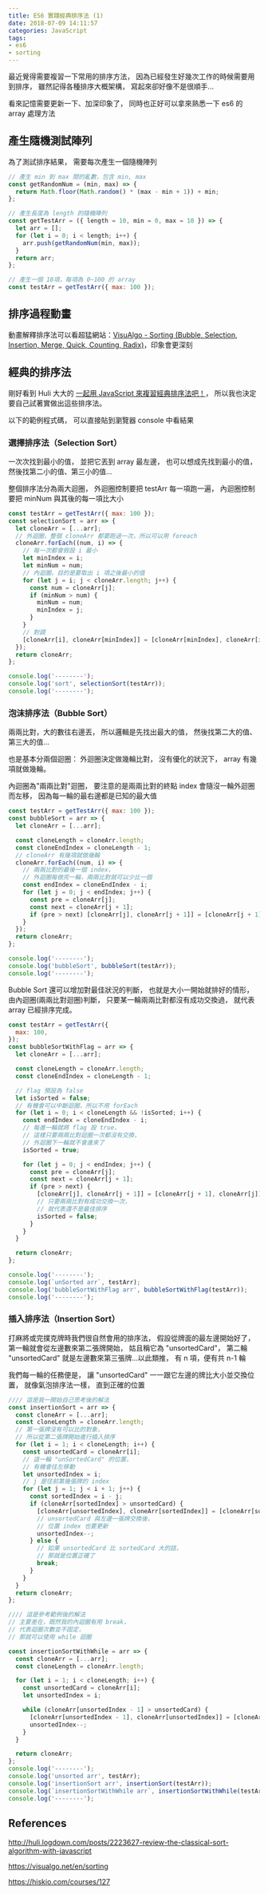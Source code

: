 ```yaml
---
title: ES6 實踐經典排序法 (1)
date: 2018-07-09 14:11:57
categories: JavaScript
tags:
- es6
- sorting
---
```


最近覺得需要複習一下常用的排序方法，
因為已經發生好幾次工作的時候需要用到排序，
雖然記得各種排序大概架構，
寫起來卻好像不是很順手...

看來記憶需要更新一下、加深印象了，
同時也正好可以拿來熟悉一下 es6 的 array 處理方法
<!--more-->

## 產生隨機測試陣列

為了測試排序結果，
需要每次產生一個隨機陣列

```javascript
// 產生 min 到 max 間的亂數，包含 min, max
const getRandomNum = (min, max) => {
  return Math.floor(Math.random() * (max - min + 1)) + min;
};

// 產生長度為 length 的隨機陣列
const getTestArr = ({ length = 10, min = 0, max = 10 }) => {
  let arr = [];
  for (let i = 0; i < length; i++) {
    arr.push(getRandomNum(min, max));
  }
  return arr;
};

// 產生一個 10項，每項為 0~100 的 array
const testArr = getTestArr({ max: 100 });
```

## 排序過程動畫

動畫解釋排序法可以看超猛網站：[VisuAlgo - Sorting (Bubble, Selection, Insertion, Merge, Quick, Counting, Radix)](https://visualgo.net/en/sorting)，印象會更深刻

## 經典的排序法

剛好看到 Huli 大大的 [一起用 JavaScript 來複習經典排序法吧！](http://huli.logdown.com/posts/2223627-review-the-classical-sort-algorithm-with-javascript)，
所以我也決定要自己試著實做出這些排序法。

以下的範例程式碼，
可以直接貼到瀏覽器 console 中看結果

### 選擇排序法（Selection Sort）

一次次找到最小的值，
並把它丟到 array 最左邊，
也可以想成先找到最小的值，
然後找第二小的值、第三小的值...

整個排序法分為兩大迴圈，
外迴圈控制要把 testArr 每一項跑一遍，
內迴圈控制要把 minNum 與其後的每一項比大小

```javascript
const testArr = getTestArr({ max: 100 });
const selectionSort = arr => {
  let cloneArr = [...arr];
  // 外迴圈，整個 cloneArr 都要跑過一次，所以可以用 foreach
  cloneArr.forEach((num, i) => {
    // 每一次都會假設 i 最小
    let minIndex = i;
    let minNum = num;
    // 內迴圈，目的是要取出 i 項之後最小的值
    for (let j = i; j < cloneArr.length; j++) {
      const num = cloneArr[j];
      if (minNum > num) {
        minNum = num;
        minIndex = j;
      }
    }
    // 對調
    [cloneArr[i], cloneArr[minIndex]] = [cloneArr[minIndex], cloneArr[i]];
  });
  return cloneArr;
};

console.log('--------');
console.log('sort', selectionSort(testArr));
console.log('--------');

```

### 泡沫排序法（Bubble Sort）

兩兩比對，大的數往右邊丟，
所以邏輯是先找出最大的值，
然後找第二大的值、第三大的值...

也是基本分兩個迴圈：
外迴圈決定做幾輪比對，
沒有優化的狀況下，
array 有幾項就做幾輪。

內迴圈為"兩兩比對"迴圈，
要注意的是兩兩比對的終點 index 會隨沒一輪外迴圈而左移，
因為每一輪的最右邊都是已知的最大值

```javascript
const testArr = getTestArr({ max: 100 });
const bubbleSort = arr => {
  let cloneArr = [...arr];

  const cloneLength = cloneArr.length;
  const cloneEndIndex = cloneLength - 1;
  // cloneArr 有幾項就做幾輪
  cloneArr.forEach((num, i) => {
    // 兩兩比對的最後一個 index，
    // 外迴圈每做完一輪，兩兩比對就可以少比一個
    const endIndex = cloneEndIndex - i;
    for (let j = 0; j < endIndex; j++) {
      const pre = cloneArr[j];
      const next = cloneArr[j + 1];
      if (pre > next) [cloneArr[j], cloneArr[j + 1]] = [cloneArr[j + 1], cloneArr[j]];
    }
  });
  return cloneArr;
};

console.log('--------');
console.log('bubbleSort', bubbleSort(testArr));
console.log('--------');
```

Bubble Sort 還可以增加對最佳狀況的判斷，
也就是大小一開始就排好的情形，
由內迴圈(兩兩比對迴圈)判斷，
只要某一輪兩兩比對都沒有成功交換過，
就代表 array 已經排序完成。

```javascript
const testArr = getTestArr({
  max: 100,
});
const bubbleSortWithFlag = arr => {
  let cloneArr = [...arr];

  const cloneLength = cloneArr.length;
  const cloneEndIndex = cloneLength - 1;

  // flag 預設為 false
  let isSorted = false;
  // 有機會可以中斷迴圈，所以不用 forEach
  for (let i = 0; i < cloneLength && !isSorted; i++) {
    const endIndex = cloneEndIndex - i;
    // 每進一輪就將 flag 設 true，
    // 這樣只要兩兩比對迴圈一次都沒有交換，
    // 外迴圈下一輪就不會進來了
    isSorted = true;

    for (let j = 0; j < endIndex; j++) {
      const pre = cloneArr[j];
      const next = cloneArr[j + 1];
      if (pre > next) {
        [cloneArr[j], cloneArr[j + 1]] = [cloneArr[j + 1], cloneArr[j]];
        // 只要兩兩比對有成功交換一次，
        // 就代表還不是最佳排序
        isSorted = false;
      }
    }
  }

  return cloneArr;
};

console.log('--------');
console.log(`unSorted arr`, testArr);
console.log('bubbleSortWithFlag arr', bubbleSortWithFlag(testArr));
console.log('--------');
```

### 插入排序法（Insertion Sort）

打麻將或完撲克牌時我們很自然會用的排序法，
假設從牌面的最左邊開始好了，
第一輪就會從左邊數來第二張牌開始，
姑且稱它為 "unsortedCard"，
第二輪 "unsortedCard" 就是左邊數來第三張牌...以此類推，
有 n 項，便有共 n-1 輪

我們每一輪的任務便是，
讓 "unsortedCard" 一一跟它左邊的牌比大小並交換位置，
就像氣泡排序法一樣，
直到正確的位置

```javascript
//// 這是我一開始自己思考後的解法
const insertionSort = arr => {
  const cloneArr = [...arr];
  const cloneLength = cloneArr.length;
  // 第一張牌沒有可以比的對象，
  // 所以從第二張牌開始進行插入排序
  for (let i = 1; i < cloneLength; i++) {
    const unsortedCard = cloneArr[i];
    // 這一輪 "unSortedCard" 的位置，
    // 有機會往左移動
    let unsortedIndex = i;
    // j 是往前第幾張牌的 index
    for (let j = 1; j < i + 1; j++) {
      const sortedIndex = i - j;
      if (cloneArr[sortedIndex] > unsortedCard) {
        [cloneArr[unsortedIndex], cloneArr[sortedIndex]] = [cloneArr[sortedIndex], cloneArr[unsortedIndex]];
        // unsortedCard 與左邊一張牌交換後，
        // 位置 index 也要更新
        unsortedIndex--;
      } else {
        // 如果 unsortedCard 比 sortedCard 大的話，
        // 那就是位置正確了
        break;
      }
    }
  }
  return cloneArr;
};

//// 這是參考範例後的解法
// 主要差在，既然我的內迴圈有用 break，
// 代表迴圈次數並不固定，
// 那就可以使用 while 迴圈

const insertionSortWithWhile = arr => {
  const cloneArr = [...arr];
  const cloneLength = cloneArr.length;

  for (let i = 1; i < cloneLength; i++) {
    const unsortedCard = cloneArr[i];
    let unsortedIndex = i;

    while (cloneArr[unsortedIndex - 1] > unsortedCard) {
      [cloneArr[unsortedIndex - 1], cloneArr[unsortedIndex]] = [cloneArr[unsortedIndex], cloneArr[unsortedIndex - 1]];
      unsortedIndex--;
    }
  }

  return cloneArr;
};
console.log('--------');
console.log('unsorted arr', testArr);
console.log('insertionSort arr', insertionSort(testArr));
console.log(`insertionSortWithWhile arr`, insertionSortWithWhile(testArr));
console.log('--------');
```

## References

http://huli.logdown.com/posts/2223627-review-the-classical-sort-algorithm-with-javascript

https://visualgo.net/en/sorting

https://hiskio.com/courses/127